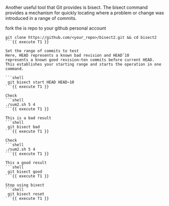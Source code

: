 Another useful tool that Git provides is bisect. The bisect command
provides a mechanism for quickly locating where a problem or change
was introduced in a range of commits.

fork the is repo to your github personal account

```shell
git clone https://github.com/<your_repo>/bisect2.git && cd bisect2
```{{ execute T1 }}

Set the range of commits to test
Here, HEAD represents a known bad revision and HEAD˜10
represents a known good revision—ten commits before current HEAD.
This establishes your starting range and starts the operation in one
command.

```shell
 git bisect start HEAD HEAD~10
```{{ execute T1 }}

Check 
```shell
./sum2.sh 5 4 
```{{ execute T1 }}

This is a bad result
```shell
 git bisect bad 
```{{ execute T1 }}

Check 
```shell
./sum2.sh 5 4 
```{{ execute T1 }}

This a good result 
```shell
 git bisect good
```{{ execute T1 }}

Stop using bisect 
```shell
 git bisect reset
```{{ execute T1 }}